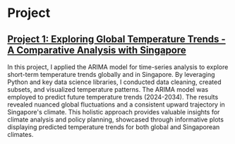 # Project

## [Project 1: Exploring Global Temperature Trends - A Comparative Analysis with Singapore](https://github.com/xinconggg/Data-Analysis-Projects/blob/main/Project%201%20-%20%20Exploring%20Global%20Temperature%20Trends.ipynb)
In this project, I applied the ARIMA model for time-series analysis to explore short-term temperature trends globally and in Singapore. By leveraging Python and key data science libraries, I conducted data cleaning, created subsets, and visualized temperature patterns. The ARIMA model was employed to predict future temperature trends (2024-2034). The results revealed nuanced global fluctuations and a consistent upward trajectory in Singapore's climate. This holistic approach provides valuable insights for climate analysis and policy planning, showcased through informative plots displaying predicted temperature trends for both global and Singaporean climates.
